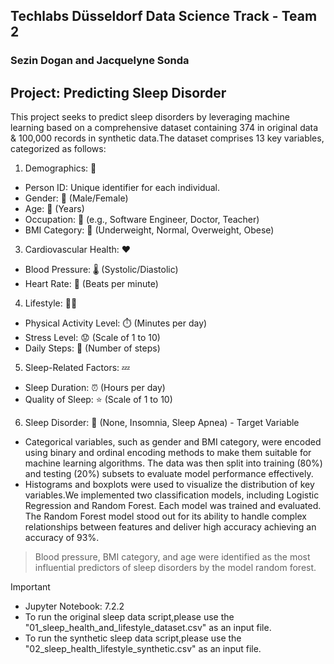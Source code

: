 ## Techlabs Düsseldorf Data Science Track - Team 2
### Sezin Dogan and Jacquelyne Sonda 

## Project: Predicting Sleep Disorder 
This project seeks to predict sleep disorders by leveraging machine learning based on a comprehensive dataset containing 374 in original data & 100,000 records in synthetic data.The dataset comprises 13 key variables, categorized as follows:

1. Demographics: 👤
- Person ID: Unique identifier for each individual.
- Gender: 🚻 (Male/Female)
- Age: 📅 (Years)
- Occupation: 💼 (e.g., Software Engineer, Doctor, Teacher)
- BMI Category: 📏 (Underweight, Normal, Overweight, Obese)

3. Cardiovascular Health: ❤️
- Blood Pressure: 🌡️ (Systolic/Diastolic)
- Heart Rate: 💓 (Beats per minute)

4. Lifestyle: 🏃‍♀️
- Physical Activity Level: ⏱️ (Minutes per day)
- Stress Level: 😟 (Scale of 1 to 10)
- Daily Steps: 🚶 (Number of steps)

5. Sleep-Related Factors: 💤
- Sleep Duration: ⏰ (Hours per day)
- Quality of Sleep: ⭐ (Scale of 1 to 10)

6. Sleep Disorder: 🤕 (None, Insomnia, Sleep Apnea) - Target Variable

- Categorical variables, such as gender and BMI category, were encoded using binary and ordinal encoding methods to make them suitable for machine learning algorithms. The data was then split into training (80%) and testing (20%) subsets to evaluate model performance effectively.
- Histograms and boxplots were used to visualize the distribution of key variables.We implemented two classification models, including Logistic Regression and Random Forest. Each model was trained and evaluated. The Random Forest model stood out for its ability to handle complex relationships between features and deliver high accuracy achieving an accuracy of 93%.
>  Blood pressure, BMI category, and age were identified as the most influential predictors of sleep disorders by the model random forest.

> [!IMPORTANT] 
> - Jupyter Notebook: 7.2.2
> - To run the original sleep data script,please use the "01_sleep_health_and_lifestyle_dataset.csv" as an input file.
> - To run the synthetic sleep data script,please use the "02_sleep_health_lifestyle_synthetic.csv" as an input file.

